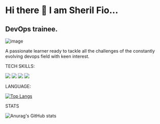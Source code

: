 # Hi there 👋  I am Sheril Fio...

## DevOps trainee.

![image](https://media.istockphoto.com/id/1303169188/photo/devops-concept.jpg?s=612x612&w=0&k=20&c=RzgMNp4TqIzpjZddZ4Lqyun9uXg5P1uF586BBIy1Fu8=)

A passionate learner ready to tackle all the challenges of the constantly evolving devops field with keen interest.

TECH SKILLS:

<!-- ![image]("https://media.istockphoto.com/id/1303169188/photo/devops-concept.jpg?s=612x612&w=0&k=20&c=RzgMNp4TqIzpjZddZ4Lqyun9uXg5P1uF586BBIy1Fu8=" />) -->

   <img src="https://img.shields.io/badge/Docker-2CA5E0?style=for-the-badge&logo=docker&logoColor=white" /> <img src="https://img.shields.io/badge/Helm-0F1689?style=for-the-badge&logo=Helm&labelColor=0F1689" /> <img src="https://img.shields.io/badge/kubernetes-326ce5.svg?&style=for-the-badge&logo=kubernetes&logoColor=white" /> <img src="https://img.shields.io/badge/Linux-FCC624?style=for-the-badge&logo=linux&logoColor=black" />
 
 
 LANGUAGE:
  
 [![Top Langs](https://github-readme-stats.vercel.app/api/top-langs/?username=Sheril5)](https://github.com/anuraghazra/github-readme-stats)
 
 STATS
 
 ![Anurag's GitHub stats](https://github-readme-stats.vercel.app/api?username=Sheril5&show_icons=true&theme=radical)
